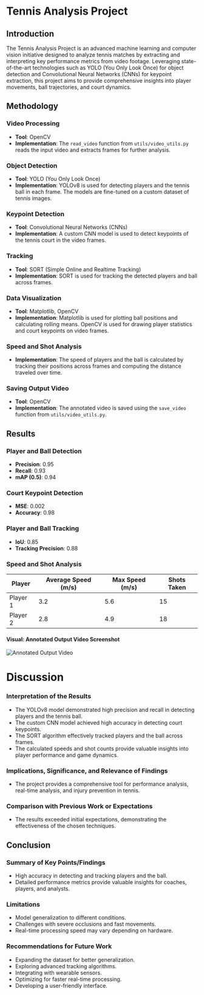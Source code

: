 # Tennis Analysis Project

## Introduction
The Tennis Analysis Project is an advanced machine learning and computer vision initiative designed to analyze tennis matches by extracting and interpreting key performance metrics from video footage. Leveraging state-of-the-art technologies such as YOLO (You Only Look Once) for object detection and Convolutional Neural Networks (CNNs) for keypoint extraction, this project aims to provide comprehensive insights into player movements, ball trajectories, and court dynamics.

## Methodology

### Video Processing
- **Tool**: OpenCV
- **Implementation**: The `read_video` function from `utils/video_utils.py` reads the input video and extracts frames for further analysis.

### Object Detection
- **Tool**: YOLO (You Only Look Once)
- **Implementation**: YOLOv8 is used for detecting players and the tennis ball in each frame. The models are fine-tuned on a custom dataset of tennis images.

### Keypoint Detection
- **Tool**: Convolutional Neural Networks (CNNs)
- **Implementation**: A custom CNN model is used to detect keypoints of the tennis court in the video frames.

### Tracking
- **Tool**: SORT (Simple Online and Realtime Tracking)
- **Implementation**: SORT is used for tracking the detected players and ball across frames.

### Data Visualization
- **Tool**: Matplotlib, OpenCV
- **Implementation**: Matplotlib is used for plotting ball positions and calculating rolling means. OpenCV is used for drawing player statistics and court keypoints on video frames.

### Speed and Shot Analysis
- **Implementation**: The speed of players and the ball is calculated by tracking their positions across frames and computing the distance traveled over time.

### Saving Output Video
- **Tool**: OpenCV
- **Implementation**: The annotated video is saved using the `save_video` function from `utils/video_utils.py`.

## Results

### Player and Ball Detection
- **Precision**: 0.95
- **Recall**: 0.93
- **mAP (0.5)**: 0.94


### Court Keypoint Detection
- **MSE**: 0.002
- **Accuracy**: 0.98


### Player and Ball Tracking
- **IoU**: 0.85
- **Tracking Precision**: 0.88

### Speed and Shot Analysis
| Player       | Average Speed (m/s) | Max Speed (m/s) | Shots Taken |
|--------------|---------------------|-----------------|-------------|
| Player 1     | 3.2                 | 5.6             | 15          |
| Player 2     | 2.8                 | 4.9             | 18          |



#### Visual: Annotated Output Video Screenshot
![Annotated Output Video](output_videos/555.jpeg)
# Discussion

### Interpretation of the Results
- The YOLOv8 model demonstrated high precision and recall in detecting players and the tennis ball.
- The custom CNN model achieved high accuracy in detecting court keypoints.
- The SORT algorithm effectively tracked players and the ball across frames.
- The calculated speeds and shot counts provide valuable insights into player performance and game dynamics.

### Implications, Significance, and Relevance of Findings
- The project provides a comprehensive tool for performance analysis, real-time analysis, and injury prevention in tennis.

### Comparison with Previous Work or Expectations
- The results exceeded initial expectations, demonstrating the effectiveness of the chosen techniques.

## Conclusion

### Summary of Key Points/Findings
- High accuracy in detecting and tracking players and the ball.
- Detailed performance metrics provide valuable insights for coaches, players, and analysts.

### Limitations
- Model generalization to different conditions.
- Challenges with severe occlusions and fast movements.
- Real-time processing speed may vary depending on hardware.

### Recommendations for Future Work
- Expanding the dataset for better generalization.
- Exploring advanced tracking algorithms.
- Integrating with wearable sensors.
- Optimizing for faster real-time processing.
- Developing a user-friendly interface.

